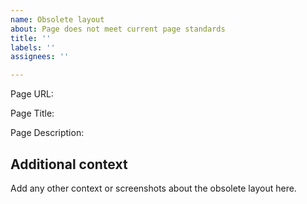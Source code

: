 ```yaml
---
name: Obsolete layout
about: Page does not meet current page standards
title: ''
labels: ''
assignees: ''

---
```


Page URL: 

Page Title: 

Page Description: 

## Additional context ##
Add any other context or screenshots about the obsolete layout here.
